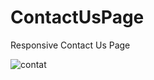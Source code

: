 # ContactUsPage
Responsive Contact Us Page

![contat](https://user-images.githubusercontent.com/48913682/96278943-06ff3400-0fce-11eb-8c9a-560f2187e617.PNG)


